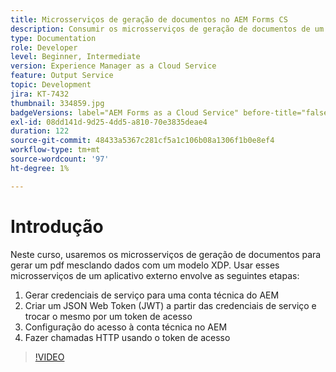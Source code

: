 ```yaml
---
title: Microsserviços de geração de documentos no AEM Forms CS
description: Consumir os microsserviços de geração de documentos de um aplicativo externo.
type: Documentation
role: Developer
level: Beginner, Intermediate
version: Experience Manager as a Cloud Service
feature: Output Service
topic: Development
jira: KT-7432
thumbnail: 334859.jpg
badgeVersions: label="AEM Forms as a Cloud Service" before-title="false"
exl-id: 08dd141d-9d25-4dd5-a810-70e3835deae4
duration: 122
source-git-commit: 48433a5367c281cf5a1c106b08a1306f1b0e8ef4
workflow-type: tm+mt
source-wordcount: '97'
ht-degree: 1%

---
```


# Introdução

Neste curso, usaremos os microsserviços de geração de documentos para gerar um pdf mesclando dados com um modelo XDP. Usar esses microsserviços de um aplicativo externo envolve as seguintes etapas:

1. Gerar credenciais de serviço para uma conta técnica do AEM
1. Criar um JSON Web Token (JWT) a partir das credenciais de serviço e trocar o mesmo por um token de acesso
1. Configuração do acesso à conta técnica no AEM
1. Fazer chamadas HTTP usando o token de acesso

>[!VIDEO](https://video.tv.adobe.com/v/342225?quality=12&learn=on&captions=por_br)
